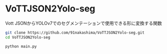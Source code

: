 # VoTTJSON2Yolo-seg

Vott JSONからYOLOv7でのセグメンテーションで使用できる形に変換する関数

```bash
git clone https://github.com/91nakashima/VoTTJSON2Yolo-seg.git
cd VoTTJSON2Yolo-seg
```

```bash
python main.py
```
